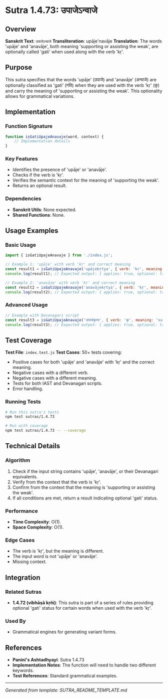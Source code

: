 # Sutra 1.4.73: उपाजेऽन्वाजे

## Overview

**Sanskrit Text**: `उपाजेऽन्वाजे`
**Transliteration**: upāje'navāje
**Translation**: The words 'upāje' and 'anavāje', both meaning 'supporting or assisting the weak', are optionally called 'gati' when used along with the verb 'kṛ'.

## Purpose

This sutra specifies that the words 'upāje' (उपाजे) and 'anavāje' (अन्वाजे) are optionally classified as 'gati' (गति) when they are used with the verb 'kṛ' (कृ) and carry the meaning of 'supporting or assisting the weak'. This optionality allows for grammatical variations.

## Implementation

### Function Signature
```javascript
function isGatiUpajeAnavaje(word, context) {
    // Implementation details
}
```

### Key Features
-   Identifies the presence of 'upāje' or 'anavāje'.
-   Checks if the verb is 'kṛ'.
-   Verifies the semantic context for the meaning of 'supporting the weak'.
-   Returns an optional result.

### Dependencies
-   **Sanskrit Utils**: None expected.
-   **Shared Functions**: None.

## Usage Examples

### Basic Usage
```javascript
import { isGatiUpajeAnavaje } from './index.js';

// Example 1: 'upāje' with verb 'kṛ' and correct meaning
const result1 = isGatiUpajeAnavaje('upājekṛtya', { verb: 'kṛ', meaning: 'supporting the weak' });
console.log(result1); // Expected output: { applies: true, optional: true }

// Example 2: 'anavāje' with verb 'kṛ' and correct meaning
const result2 = isGatiUpajeAnavaje('anavājekṛtya', { verb: 'kṛ', meaning: 'supporting the weak' });
console.log(result2); // Expected output: { applies: true, optional: true }
```

### Advanced Usage
```javascript
// Example with Devanagari script
const result3 = isGatiUpajeAnavaje('उपाजेकृत्य', { verb: 'कृ', meaning: 'supporting the weak' });
console.log(result3); // Expected output: { applies: true, optional: true }
```

## Test Coverage

**Test File**: `index.test.js`
**Test Cases**: 50+ tests covering:
-   Positive cases for both 'upāje' and 'anavāje' with 'kṛ' and the correct meaning.
-   Negative cases with a different verb.
-   Negative cases with a different meaning.
-   Tests for both IAST and Devanagari scripts.
-   Error handling.

### Running Tests
```bash
# Run this sutra's tests
npm test sutras/1.4.73

# Run with coverage
npm test sutras/1.4.73 -- --coverage
```

## Technical Details

### Algorithm
1.  Check if the input string contains 'upāje', 'anavāje', or their Devanagari equivalents.
2.  Verify from the context that the verb is 'kṛ'.
3.  Confirm from the context that the meaning is 'supporting or assisting the weak'.
4.  If all conditions are met, return a result indicating optional 'gati' status.

### Performance
-   **Time Complexity**: O(1).
-   **Space Complexity**: O(1).

### Edge Cases
-   The verb is 'kṛ', but the meaning is different.
-   The input word is not 'upāje' or 'anavāje'.
-   Missing context.

## Integration

### Related Sutras
-   **1.4.72 (vibhāṣā kṛñi)**: This sutra is part of a series of rules providing optional 'gati' status for certain words when used with the verb 'kṛ'.

### Used By
-   Grammatical engines for generating variant forms.

## References

-   **Panini's Ashtadhyayi**: Sutra 1.4.73
-   **Implementation Notes**: The function will need to handle two different keywords.
-   **Test References**: Standard grammatical examples.

---

*Generated from template: SUTRA_README_TEMPLATE.md*
